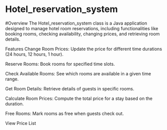 # Hotel_reservation_system
#Overview
The Hotel_reservation_system class is a Java application designed to manage hotel room reservations, including functionalities like booking rooms, checking availability, changing prices, and retrieving room details.

Features
Change Room Prices: Update the price for different time durations (24 hours, 12 hours, 1 hour).

Reserve Rooms: Book rooms for specified time slots.

Check Available Rooms: See which rooms are available in a given time range.

Get Room Details: Retrieve details of guests in specific rooms.

Calculate Room Prices: Compute the total price for a stay based on the duration.

Free Rooms: Mark rooms as free when guests check out.

View Price List
